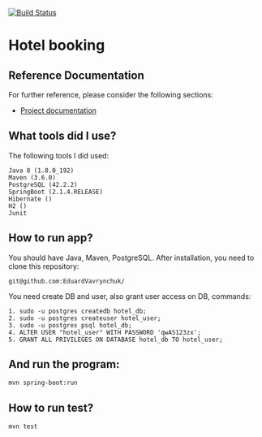 [![Build Status](https://travis-ci.com/EduardVavrynchuk/HotelBooking.svg?branch=master)](https://travis-ci.com/EduardVavrynchuk/HotelBooking)

# Hotel booking

## Reference Documentation
For further reference, please consider the following sections:

* [Project documentation](https://hotelbooking2.docs.apiary.io/#)

## What tools did I use?

The following tools I did used:

    Java 8 (1.8.0_192)
    Maven (3.6.0)
    PostgreSQL (42.2.2)
    SpringBoot (2.1.4.RELEASE)
    Hibernate ()
    H2 ()
    Junit
    

## How to run app?

You should have Java, Maven, PostgreSQL. After installation, you need to clone this repository:

    git@github.com:EduardVavrynchuk/

You need create DB and user, also grant user access on DB, commands:

    1. sudo -u postgres createdb hotel_db;
    2. sudo -u postgres createuser hotel_user;
    3. sudo -u postgres psql hotel_db;
    4. ALTER USER "hotel_user" WITH PASSWORD 'qwAS123zx';
    5. GRANT ALL PRIVILEGES ON DATABASE hotel_db TO hotel_user;
    
## And run the program:

    mvn spring-boot:run
    
## How to run test?

    mvn test
